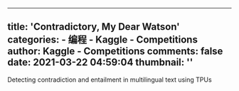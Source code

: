 
---
title: 'Contradictory, My Dear Watson'
categories: 
    - 编程
    - Kaggle - Competitions
author: Kaggle - Competitions
comments: false
date: 2021-03-22 04:59:04
thumbnail: ''
---

<div>   
Detecting contradiction and entailment in multilingual text using TPUs  
</div>
            